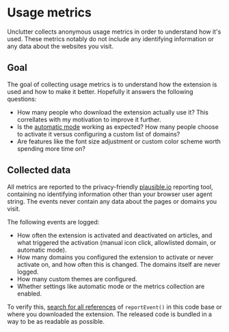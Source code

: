 # Usage metrics

Unclutter collects anonymous usage metrics in order to understand how it's used. These metrics notably do not include any identifying information or any data about the websites you visit.

## Goal

The goal of collecting usage metrics is to understand how the extension is used and how to make it better. Hopefully it answers the following questions:

-   How many people who download the extension actually use it? This correllates with my motivation to improve it further.
-   Is the [automatic mode](https://github.com/lindylearn/unclutter/blob/main/docs/article-detection.md) working as expected? How many people choose to activate it versus configuring a custom list of domains?
-   Are features like the font size adjustment or custom color scheme worth spending more time on?

## Collected data

All metrics are reported to the privacy-friendly [plausible.io](https://plausible.io/) reporting tool, containing no identifying information other than your browser user agent string. The events never contain any data about the pages or domains you visit.

The following events are logged:

-   How often the extension is activated and deactivated on articles, and what triggered the activation (manual icon click, allowlisted domain, or automatic mode).
-   How many domains you configured the extension to activate or never activate on, and how often this is changed. The domains itself are never logged.
-   How many custom themes are configured.
-   Whether settings like automatic mode or the metrics collection are enabled.

To verify this, [search for all references](https://github.com/lindylearn/unclutter/search?q=reportEvent) of `reportEvent()` in this code base or where you downloaded the extension. The released code is bundled in a way to be as readable as possible.
